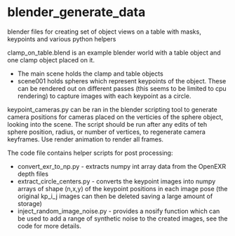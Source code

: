 # blender_generate_data
blender files for creating set of object views on a table with masks, keypoints and various python helpers

clamp_on_table.blend is an example blender world with a table object and one clamp object placed on it.
 - The main scene holds the clamp and table objects
 - scene001 holds spheres which represent keypoints of the object. These can be rendered out on different passes (this seems to be limited to cpu rendering) to capture images with each keypoint as a circle.

keypoint_cameras.py can be ran in the blender scripting tool to generate camera positions for cameras placed on the verticies of the sphere object, looking into the scene. The script should be run after any edits of teh sphere position, radius, or number of vertices, to regenerate camera keyframes.
Use render animation to render all frames.

The code file contains helper scripts for post processing:
- convert_exr_to_np.py - extracts numpy int array data from the OpenEXR depth files
- extract_circle_centers.py - converts the keypoint images into numpy arrays of shape (n,x,y) of the keypoint positions in each image pose (the original kp_i_j images can then be deleted saving a large amount of storage)
- inject_random_image_noise.py - provides a nosify function which can be used to add a range of synthetic noise to the created images, see the code for more details.


